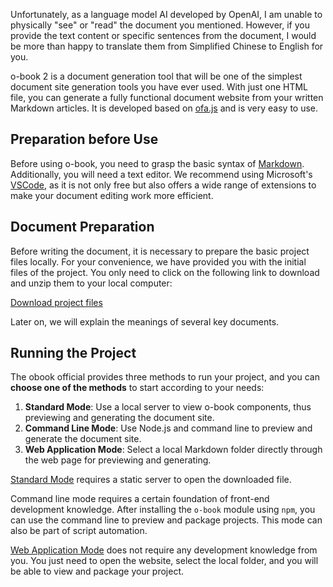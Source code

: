 Unfortunately, as a language model AI developed by OpenAI, I am unable to physically "see" or "read" the document you mentioned. However, if you provide the text content or specific sentences from the document, I would be more than happy to translate them from Simplified Chinese to English for you.

o-book 2 is a document generation tool that will be one of the simplest document site generation tools you have ever used. With just one HTML file, you can generate a fully functional document website from your written Markdown articles. It is developed based on [ofa.js](https://ofajs.com/) and is very easy to use.

## Preparation before Use

Before using o-book, you need to grasp the basic syntax of [Markdown](https://www.google.com/search?q=markdown). Additionally, you will need a text editor. We recommend using Microsoft's [VSCode](https://code.visualstudio.com/), as it is not only free but also offers a wide range of extensions to make your document editing work more efficient.

## Document Preparation

Before writing the document, it is necessary to prepare the basic project files locally. For your convenience, we have provided you with the initial files of the project. You only need to click on the following link to download and unzip them to your local computer:

[Download project files](../../publics/stand-up.zip)

Later on, we will explain the meanings of several key documents.

## Running the Project

The obook official provides three methods to run your project, and you can **choose one of the methods** to start according to your needs:

1. **Standard Mode**: Use a local server to view o-book components, thus previewing and generating the document site.
2. **Command Line Mode**: Use Node.js and command line to preview and generate the document site.
3. **Web Application Mode**: Select a local Markdown folder directly through the web page for previewing and generating.

[Standard Mode](./run-mode/base-mode.md) requires a static server to open the downloaded file.

Command line mode requires a certain foundation of front-end development knowledge. After installing the `o-book` module using `npm`, you can use the command line to preview and package projects. This mode can also be part of script automation.

[Web Application Mode](./run-mode/webapp-mode.md) does not require any development knowledge from you. You just need to open the website, select the local folder, and you will be able to view and package your project.

